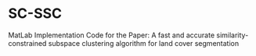 # SC-SSC
MatLab Implementation Code for the Paper: A fast and accurate similarity-constrained subspace clustering algorithm for land cover segmentation
